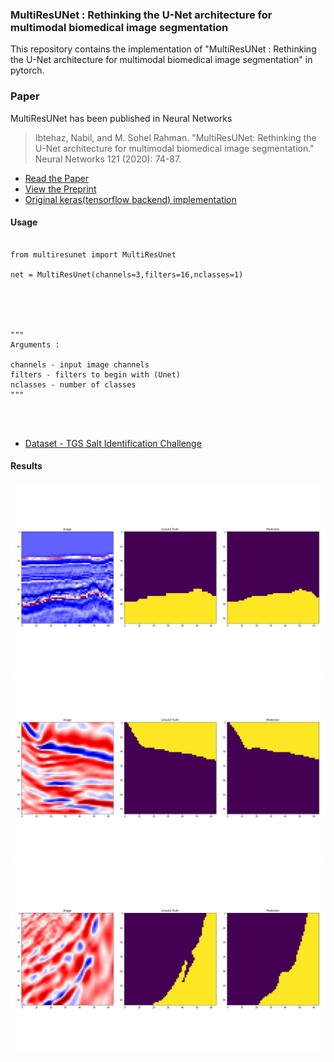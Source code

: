 
### MultiResUNet : Rethinking the U-Net architecture for multimodal biomedical image segmentation

This repository contains the  implementation of "MultiResUNet : Rethinking the U-Net architecture for multimodal biomedical image segmentation" in pytorch.

### Paper

MultiResUNet has been published in Neural Networks

>Ibtehaz, Nabil, and M. Sohel Rahman. "MultiResUNet: Rethinking the U-Net architecture for multimodal biomedical image segmentation." Neural Networks 121 (2020): 74-87.


* [Read the Paper](https://doi.org/10.1016/j.neunet.2019.08.025)
* [View the Preprint](https://arxiv.org/abs/1902.04049)
* [Original keras(tensorflow backend) implementation](https://github.com/nibtehaz/MultiResUNet)

#### Usage
<pre><code>
from multiresunet import MultiResUnet <br>
net = MultiResUnet(channels=3,filters=16,nclasses=1)<br><br><br><br>

"""
Arguments : 

channels - input image channels
filters - filters to begin with (Unet)
nclasses - number of classes
"""



</code></pre>


* [Dataset - TGS Salt Identification Challenge ](https://www.kaggle.com/c/tgs-salt-identification-challenge/data)

#### Results



<img  src="result/7.jpg" />


<div>
    <img src="result/39.jpg"  />
</div>

<div >
    <img src="result/42.jpg"/>
</div>





